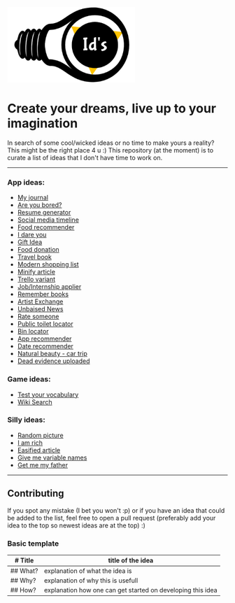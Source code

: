 ![ideas logo](./assets/images/logo.png)

# Create your dreams, live up to your imagination

In search of some cool/wicked ideas or no time to make yours a reality? This might be the right place 4 u :)
This repository (at the moment) is to curate a list of ideas that I don't have time to work on.

---

### App ideas:

- [My journal](./assets/md/appIdeas/journalApp.md)
- [Are you bored?](./assets/md/appIdeas/areYouBored.md)
- [Resume generator](./assets/md/appIdeas/resumeGenerator.md)
- [Social media timeline](./assets/md/appIdeas/socialMediaTimeline.md)
- [Food recommender](./assets/md/appIdeas/foodRecommender.md)
- [I dare you](./assets/md/appIdeas/iDareYou.md)
- [Gift Idea](./assets/md/appIdeas/giftIdeas.md)
- [Food donation](./assets/md/appIdeas/findCharities.md)
- [Travel book](./assets/md/appIdeas/travelBook.md)
- [Modern shopping list](./assets/md/appIdeas/modernShoppinglist.md)
- [Minify article](./assets/md/appIdeas/minifyArticle.md)
- [Trello variant](./assets/md/appIdeas/trelloVariant.md)
- [Job/Internship applier](./assets/md/appIdeas/jobApplier.md)
- [Remember books](./assets/md/appIdeas/rememberBooks.md)
- [Artist Exchange](./assets/md/appIdeas/artistExchange.md)
- [Unbaised News](./assets/md/appIdeas/unbaisedNews.md)
- [Rate someone](./assets/md/appIdeas/rateSomeone.md)
- [Public toilet locator](./assets/md/appIdeas/publicToiletLocator.md)
- [Bin locator](./assets/md/appIdeas/binLocator.md)
- [App recommender](./assets/md/appIdeas/appRecommender.md)
- [Date recommender](./assets/md/appIdeas/dateRecommender.md)
- [Natural beauty - car trip](./assets/md/appIdeas/naturalBeautyCarTrip.md)
- [Dead evidence uploaded](./assets/md/appIdeas/deadEvidenceUploaded.md)

### Game ideas:

- [Test your vocabulary](./assets/md/gameIdeas/testYourVocab.md)
- [Wiki Search](./assets/md/gameIdeas/wikiSearch.md)

### Silly ideas:

- [Random picture](./assets/md/sillyIdeas/randomPicture.md)
- [I am rich](./assets/md/sillyIdeas/iAmRich.md)
- [Easified article](./assets/md/sillyIdeas/articleBreakdown.md)
- [Give me variable names](./assets/md/sillyIdeas/variableNamesForProgrammers.md)
- [Get me my father](./assets/md/sillyIdeas/getMeMyFather.md)

---

## Contributing

If you spot any mistake (I bet you won't :p) or if you have an idea that could be added to the list, feel free to open a pull request (preferably add your idea to the top so newest ideas are at the top) :)

### Basic template

| # Title  | title of the idea                                           |
| -------- | ----------------------------------------------------------- |
| ## What? | explanation of what the idea is                             |
| ## Why?  | explanation of why this is usefull                          |
| ## How?  | explanation how one can get started on developing this idea |
